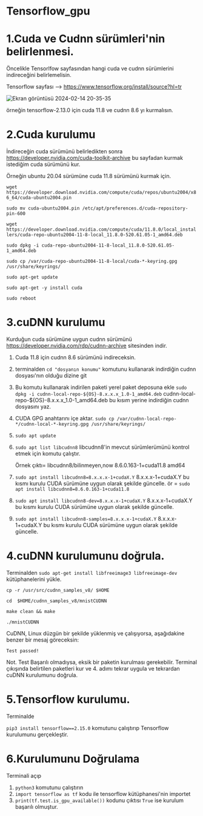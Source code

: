 # Tensorflow_gpu

# 1.Cuda ve Cudnn sürümleri'nin belirlenmesi.

Öncelikle Tensorlfow sayfasından hangi cuda ve cudnn sürümlerini indireceğini belirlemelisin.

Tensorflow sayfası -->  https://www.tensorflow.org/install/source?hl=tr

![Ekran görüntüsü 2024-02-14 20-35-35](https://github.com/koesan/Tensorflow_gpu/assets/96130124/086f5465-71d7-4a9f-bca3-f8630be0cd5b)

örneğin tensorflow-2.13.0 için cuda 11.8 ve cudnn 8.6 yı kurmalısın.

# 2.Cuda kurulumu

İndireceğin cuda sürümünü belirledikten sonra https://developer.nvidia.com/cuda-toolkit-archive bu sayfadan kurmak istediğim cuda sürümünü kur.

Örneğin ubuntu 20.04 sürümüne cuda 11.8 sürümünü kurmak için.

`
wget https://developer.download.nvidia.com/compute/cuda/repos/ubuntu2004/x86_64/cuda-ubuntu2004.pin
`

`
sudo mv cuda-ubuntu2004.pin /etc/apt/preferences.d/cuda-repository-pin-600
`

`
wget https://developer.download.nvidia.com/compute/cuda/11.8.0/local_installers/cuda-repo-ubuntu2004-11-8-local_11.8.0-520.61.05-1_amd64.deb
`

`
sudo dpkg -i cuda-repo-ubuntu2004-11-8-local_11.8.0-520.61.05-1_amd64.deb
`

`
sudo cp /var/cuda-repo-ubuntu2004-11-8-local/cuda-*-keyring.gpg /usr/share/keyrings/
`

`
sudo apt-get update
`

`
sudo apt-get -y install cuda
`

`
sudo reboot
`

# 3.cuDNN kurulumu

Kurduğun cuda sürümüne uygun cudnn sürümünü https://developer.nvidia.com/rdp/cudnn-archive sitesinden indir.

1. Cuda 11.8 için cudnn 8.6 sürümünü indireceksin.
2. terminalden `cd "dosyanın konumu"` komutunu kullanarak indirdiğin cudnn dosyası'nın olduğu dizine git
3. Bu komutu kullanarak indirilen paketi yerel paket deposuna ekle
`sudo dpkg -i cudnn-local-repo-${OS}-8.x.x.x_1.0-1_amd64.deb` cudnn-local-repo-${OS}-8.x.x.x_1.0-1_amd64.deb bu kısım yerine indirdiğin cudnn dosyasını yaz.
5. CUDA GPG anahtarını içe aktar.
`sudo cp /var/cudnn-local-repo-*/cudnn-local-*-keyring.gpg /usr/share/keyrings/`
6. `sudo apt update`
7. `sudo apt list libcudnn8` libcudnn8'in mevcut sürümlerümünü kontrol etmek için komutu çalıştır. 

    Örnek çıktı= libcudnn8/bilinmeyen,now 8.6.0.163-1+cuda11.8 amd64

9. `sudo apt install libcudnn8=8.x.x.x-1+cudaX.Y` 8.x.x.x-1+cudaX.Y bu kısmı kurulu CUDA sürümüne uygun olarak şekilde güncelle.
ör = `sudo apt install libcudnn8=8.6.0.163-1+cuda11.8`
10. `sudo apt install libcudnn8-dev=8.x.x.x-1+cudaX.Y` 8.x.x.x-1+cudaX.Y bu kısmı kurulu CUDA sürümüne uygun olarak şekilde güncelle.
11. `sudo apt install libcudnn8-samples=8.x.x.x-1+cudaX.Y` 8.x.x.x-1+cudaX.Y bu kısmı kurulu CUDA sürümüne uygun olarak şekilde güncelle.

# 4.cuDNN kurulumunu doğrula.

Terminalden `sudo apt-get install libfreeimage3 libfreeimage-dev` kütüphanelerini yükle.

`cp -r /usr/src/cudnn_samples_v8/ $HOME`

`cd  $HOME/cudnn_samples_v8/mnistCUDNN`

`make clean && make`

`./mnistCUDNN`

CuDNN, Linux düzgün bir şekilde yüklenmiş ve çalışıyorsa, aşağıdakine benzer bir mesaj göreceksin:

`Test passed!`

Not. Test Başarılı olmadıysa, eksik bir paketin kurulması gerekebilir. Terminal çıkışında belirtilen paketleri kur ve 4. adımı tekrar uygula ve tekrardan cuDNN kurulumunu doğrula.

# 5.Tensorflow kurulumu.

Terminalde

`pip3 install tensorflow==2.15.0` komutunu çalıştırıp Tensorflow kurulumunu gerçekleştir.

# 6.Kurulumunu Doğrulama

Terminali açıp

1. `python3` komutunu çalıştırın
2. `import tensorflow as tf` kodu ile tensorflow kütüphanesi'nin importet
3. `print(tf.test.is_gpu_available())` kodunu çıktısı `True` ise kurulum başarılı olmuştur.












